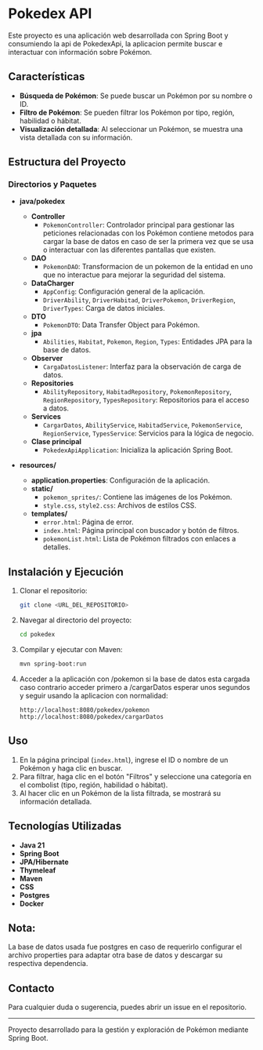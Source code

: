 # Pokedex API

Este proyecto es una aplicación web desarrollada con Spring Boot y consumiendo la api de PokedexApi, la aplicacion permite buscar e interactuar con información sobre Pokémon.

## Características
- **Búsqueda de Pokémon**: Se puede buscar un Pokémon por su nombre o ID.
- **Filtro de Pokémon**: Se pueden filtrar los Pokémon por tipo, región, habilidad o hábitat.
- **Visualización detallada**: Al seleccionar un Pokémon, se muestra una vista detallada con su información.


## Estructura del Proyecto

### Directorios y Paquetes

- **java/pokedex**
  - **Controller**
    - `PokemonController`: Controlador principal para gestionar las peticiones relacionadas con los Pokémon contiene metodos para cargar la base de datos en caso de ser la primera vez que se usa o interactuar con las diferentes pantallas que existen.
  - **DAO**
    - `PokemonDAO`: Transformacion de un pokemon de la entidad en uno que no interactue para mejorar la seguridad del sistema.
  - **DataCharger**
    - `AppConfig`: Configuración general de la aplicación.
    - `DriverAbility`, `DriverHabitad`, `DriverPokemon`, `DriverRegion`, `DriverTypes`: Carga de datos iniciales.
  - **DTO**
    - `PokemonDTO`: Data Transfer Object para Pokémon.
  - **jpa**
    - `Abilities`, `Habitat`, `Pokemon`, `Region`, `Types`: Entidades JPA para la base de datos.
  - **Observer**
    - `CargaDatosListener`: Interfaz para la observación de carga de datos.
  - **Repositories**
    - `AbilityRepository`, `HabitadRepository`, `PokemonRepository`, `RegionRepository`, `TypesRepository`: Repositorios para el acceso a datos.
  - **Services**
    - `CargarDatos`, `AbilityService`, `HabitadService`, `PokemonService`, `RegionService`, `TypesService`: Servicios para la lógica de negocio.
  - **Clase principal**
    - `PokedexApiApplication`: Inicializa la aplicación Spring Boot.

- **resources/**
  - **application.properties**: Configuración de la aplicación.
  - **static/**
    - `pokemon_sprites/`: Contiene las imágenes de los Pokémon.
    - `style.css`, `style2.css`: Archivos de estilos CSS.
  - **templates/**
    - `error.html`: Página de error.
    - `index.html`: Página principal con buscador y botón de filtros.
    - `pokemonList.html`: Lista de Pokémon filtrados con enlaces a detalles.

## Instalación y Ejecución

1. Clonar el repositorio:
   ```sh
   git clone <URL_DEL_REPOSITORIO>
   ```
2. Navegar al directorio del proyecto:
   ```sh
   cd pokedex
   ```
3. Compilar y ejecutar con Maven:
   ```sh
   mvn spring-boot:run
   ```
4. Acceder a la aplicación con /pokemon si la base de datos esta cargada caso contrario acceder primero a /cargarDatos esperar unos segundos y seguir usando la aplicacion con normalidad:
   ```
   http://localhost:8080/pokedex/pokemon
   http://localhost:8080/pokedex/cargarDatos
   ```

## Uso

1. En la página principal (`index.html`), ingrese el ID o nombre de un Pokémon y haga clic en buscar.
2. Para filtrar, haga clic en el botón "Filtros" y seleccione una categoría en el combolist (tipo, región, habilidad o hábitat).
3. Al hacer clic en un Pokémon de la lista filtrada, se mostrará su información detallada.

## Tecnologías Utilizadas

- **Java 21**
- **Spring Boot**
- **JPA/Hibernate**
- **Thymeleaf**
- **Maven**
- **CSS**
- **Postgres**
- **Docker**

## Nota:
La base de datos usada fue postgres en caso de requerirlo configurar el archivo properties para adaptar otra base de datos y descargar su respectiva dependencia.

## Contacto
Para cualquier duda o sugerencia, puedes abrir un issue en el repositorio.

---
Proyecto desarrollado para la gestión y exploración de Pokémon mediante Spring Boot.
